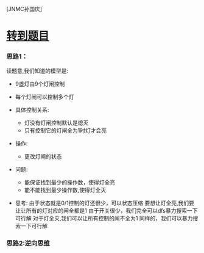 [JNMC孙国庆]
# [转到题目](https://ac.nowcoder.com/acm/contest/98985/E)

### 思路1：
读题意,我们知道的模型是:
- 9盏灯由9个灯闸控制
- 每个灯闸可以控制多个灯
- 具体控制关系:
  - 灯没有灯闸控制默认是熄灭
  - 只有控制它的灯闸全为1时灯才会亮
- 操作:
  - 更改灯闸的状态
- 问题:
  - 能保证找到最少的操作数，使得灯全亮
  - 能不能找到最少操作数,使得灯全灭 

- 思考:
  由于状态就是0/1控制的灯还很少，可以状态压缩
  要想让灯全亮,我们要让让所有的灯对应的闸全都是1
  由于开关很少，我们完全可以dfs暴力搜索一下可行解
  对于灯全灭,我们可以让所有控制的闸不全为1
  同样的，我们可以暴力搜索一下可行解


###  思路2:逆向思维